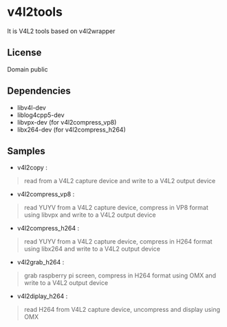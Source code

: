 
v4l2tools
====================

It is V4L2 tools based on v4l2wrapper

License
------------
Domain public 

Dependencies
------------
 - libv4l-dev
 - liblog4cpp5-dev
 - libvpx-dev      (for v4l2compress_vp8)
 - libx264-dev     (for v4l2compress_h264)
 
Samples
-------
 - v4l2copy          : 

>	read from a V4L2 capture device and write to a V4L2 output device

 - v4l2compress_vp8  : 

>	read YUYV from a V4L2 capture device, compress in VP8 format using libvpx and write to a V4L2 output device

 - v4l2compress_h264 : 

>	read YUYV from a V4L2 capture device, compress in H264 format using libx264 and write to a V4L2 output device

 - v4l2grab_h264     : 

>	grab raspberry pi screen, compress in H264 format using OMX and write to a V4L2 output device

 - v4l2diplay_h264     : 

>	read H264 from V4L2 capture device, uncompress and display using OMX
